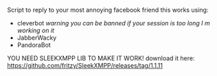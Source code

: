 Script to reply to your most annoying facebook friend
this works using:
- cleverbot *warning you can be banned if your session is too long I m working on it*
- JabberWacky
- PandoraBot

YOU NEED SLEEKXMPP LIB TO MAKE IT WORK!
download it here: https://github.com/fritzy/SleekXMPP/releases/tag/1.1.11
